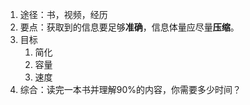 1. 途径：书，视频，经历
2. 要点：获取到的信息要足够**准确**，信息体量应尽量**压缩**。
3. 目标
	1. 简化
	2. 容量
	3. 速度
4. 综合：读完一本书并理解90%的内容，你需要多少时间？